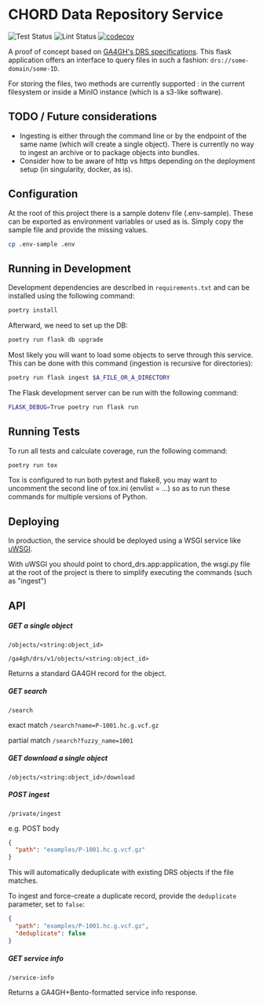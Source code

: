 # CHORD Data Repository Service

![Test Status](https://github.com/c3g/chord_drs/workflows/Test/badge.svg)
![Lint Status](https://github.com/c3g/chord_drs/workflows/Lint/badge.svg)
[![codecov](https://codecov.io/gh/c3g/chord_drs/branch/master/graph/badge.svg)](https://codecov.io/gh/c3g/chord_drs)

A proof of concept based on [GA4GH's DRS specifications](https://ga4gh.github.io/data-repository-service-schemas/preview/release/drs-1.0.0/docs/).
This flask application offers an interface to query files in such 
a fashion: `drs://some-domain/some-ID`.

For storing the files, two methods are currently supported : in the current filesystem
or inside a MinIO instance (which is a s3-like software).


## TODO / Future considerations

 - Ingesting is either through the command line or by the endpoint of the same name
 (which will create a single object). There is currently no way to ingest an archive
 or to package objects into bundles.
 - Consider how to be aware of http vs https depending on the deployment setup
 (in singularity, docker, as is).


## Configuration

At the root of this project there is a sample dotenv file (.env-sample). These can be
exported as environment variables or used as is. Simply copy the sample file and
provide the missing values.

```bash
cp .env-sample .env
```


## Running in Development

Development dependencies are described in `requirements.txt` and can be
installed using the following command:

```bash
poetry install
```

Afterward, we need to set up the DB:

```bash
poetry run flask db upgrade
```

Most likely you will want to load some objects to serve through this service.
This can be done with this command (ingestion is recursive for directories):

```bash
poetry run flask ingest $A_FILE_OR_A_DIRECTORY
```

The Flask development server can be run with the following command:

```bash
FLASK_DEBUG=True poetry run flask run
```


## Running Tests

To run all tests and calculate coverage, run the following command:

```bash
poetry run tox
```

Tox is configured to run both pytest and flake8, you may want to uncomment
the second line of tox.ini (envlist = ...) so as to run these commands
for multiple versions of Python.


## Deploying

In production, the service should be deployed using a WSGI service like
[uWSGI](https://uwsgi-docs.readthedocs.io/en/latest/).

With uWSGI you should point to chord_drs.app:application, the wsgi.py file
at the root of the project is there to simplify executing the commands (such
as "ingest")


## API

##### GET a single object

`/objects/<string:object_id>`

`/ga4gh/drs/v1/objects/<string:object_id>`

Returns a standard GA4GH record for the object.

##### GET search

`/search`

exact match `/search?name=P-1001.hc.g.vcf.gz` 

partial match `/search?fuzzy_name=1001`

##### GET download a single object

`/objects/<string:object_id>/download`


##### POST ingest

`/private/ingest`

e.g. POST body

```json
{
  "path": "examples/P-1001.hc.g.vcf.gz"
}
```

This will automatically deduplicate with existing DRS objects if the file matches.

To ingest and force-create a duplicate record, provide the `deduplicate` parameter, set to `false`:

```json
{
  "path": "examples/P-1001.hc.g.vcf.gz",
  "deduplicate": false
}
```


##### GET service info

`/service-info`

Returns a GA4GH+Bento-formatted service info response.
